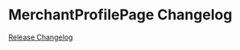 # MerchantProfilePage Changelog

[Release Changelog](https://github.com/spryker-shop/merchant-profile-page/releases)
